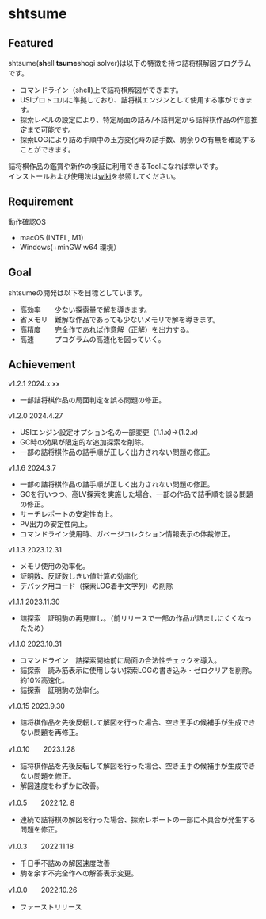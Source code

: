 #  shtsume
##  Featured
shtsume(**sh**ell **tsume**shogi solver)は以下の特徴を持つ詰将棋解図プログラムです。  
* コマンドライン（shell)上で詰将棋解図ができます。  
* USIプロトコルに準拠しており、詰将棋エンジンとして使用する事ができます。   
* 探索レベルの設定により、特定局面の詰み/不詰判定から詰将棋作品の作意推定まで可能です。  
* 探索LOGにより詰め手順中の玉方変化時の詰手数、駒余りの有無を確認することができます。

詰将棋作品の鑑賞や新作の検証に利用できるToolになれば幸いです。   
インストールおよび使用法は[wiki](https://github.com/hkijin/shtsume/wiki)を参照してください。  

##  Requirement  
動作確認OS  
* macOS (INTEL, M1) 
* Windows(+minGW w64 環境）  

##  Goal
shtsumeの開発は以下を目標としています。  
* 高効率　　少ない探索量で解を導きます。    
* 省メモリ　難解な作品であっても少ないメモリで解を導きます。  
* 高精度　　完全作であれば作意解（正解）を出力する。  
* 高速　　　プログラムの高速化を図っていく。 

##  Achievement
v1.2.1   2024.x.xx
* 一部詰将棋作品の局面判定を誤る問題の修正。

v1.2.0   2024.4.27
* USIエンジン設定オプション名の一部変更（1.1.x)->(1.2.x)
* GC時の効果が限定的な追加探索を削除。
* 一部の詰将棋作品の詰手順が正しく出力されない問題の修正。

v1.1.6   2024.3.7  
* 一部の詰将棋作品の詰手順が正しく出力されない問題の修正。  
* GCを行いつつ、高LV探索を実施した場合、一部の作品で詰手順を誤る問題の修正。  
* サーチレポートの安定性向上。  
* PV出力の安定性向上。  
* コマンドライン使用時、ガベージコレクション情報表示の体裁修正。  

v1.1.3   2023.12.31  
* メモリ使用の効率化。  
* 証明数、反証数しきい値計算の効率化  
* デバック用コード（探索LOG着手文字列）の削除  

v1.1.1   2023.11.30    
* 詰探索　証明駒の再見直し。（前リリースで一部の作品が詰ましにくくなったため）  

v1.1.0   2023.10.31  
* コマンドライン　詰探索開始前に局面の合法性チェックを導入。  
* 詰探索　読み筋表示に使用しない探索LOGの書き込み・ゼロクリアを削除。約10%高速化。  
* 詰探索　証明駒の効率化。  

v1.0.15  2023.9.30  
* 詰将棋作品を先後反転して解図を行った場合、空き王手の候補手が生成できない問題を再修正。  

v1.0.10　　2023.1.28  
* 詰将棋作品を先後反転して解図を行った場合、空き王手の候補手が生成できない問題を修正。  
* 解図速度をわずかに改善。  

v1.0.5　　2022.12. 8  
* 連続で詰将棋の解図を行った場合、探索レポートの一部に不具合が発生する問題を修正。  
  
v1.0.3　　2022.11.18  
* 千日手不詰めの解図速度改善  
* 駒を余す不完全作への解答表示変更。 
 
v1.0.0　　2022.10.26  
* ファーストリリース  　　

